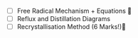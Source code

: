 - [ ] Free Radical Mechanism + Equations 🔼
- [ ] Reflux and Distillation Diagrams
- [ ] Recrystallisation Method (6 Marks!)🔼 